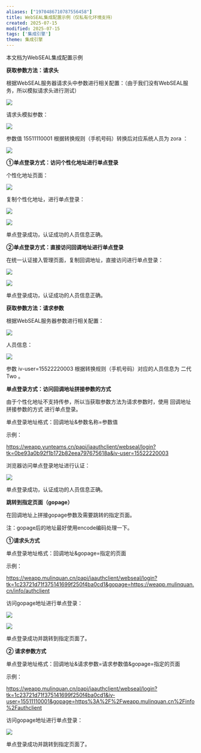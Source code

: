 ```yaml
---
aliases: ["1970486710787556458"]
title: WebSEAL集成配置示例（仅私有化环境支持）
created: 2025-07-15
modified: 2025-07-15
tags: ['集成引擎']
theme: 集成引擎
---
```


本文档为WebSEAL集成配置示例

**获取参数方法：请求头**

根据WebSEAL服务器请求头中参数进行相关配置：（由于我们没有WebSEAL服务，所以模拟请求头进行测试）

![](3f5bb1a5b58509053bf6ec22016da613.jpg)

请求头模拟参数：

![](a07e8d00462d78033468be506681a700.jpg)

参数值 15511110001 根据转换规则（手机号码）转换后对应系统人员为 zora ：

![](33a37c072863f1f072a2a3ac6b874da4.jpg)

**①单点登录方式：访问个性化地址进行单点登录**

个性化地址页面：

![](ede3cddacd4c76484cf394363282804f.jpg)

复制个性化地址，进行单点登录：

![](d363408ef7fa52e59fa327fa8f439449.jpg)

![](2e445e6324b65beccb8384b90e923aa9.jpg)

单点登录成功，认证成功的人员信息正确。

**②单点登录方式：直接访问回调地址进行单点登录**

在统一认证接入管理页面，复制回调地址，直接访问进行单点登录：

![](761973767fd348e3780eda7d16225f9f.jpg)

![](5a668697f57bfb16f754782043b1cd9a.jpg)

单点登录成功，认证成功的人员信息正确。

**获取参数方法：请求参数**

根据WebSEAL服务器参数进行相关配置：

![](93c157f847d5564676292464b4aebc03.jpg)

人员信息：

![](bb8803cb2d3e20541f0a6aff036fa7dc.jpg)

参数 iv-user=15522220003 根据转换规则（手机号码）对应的人员信息为 二代Two 。

**单点登录方式：访问回调地址拼接参数的方式**

由于个性化地址不支持传参，所以当获取参数方法为请求参数时，使用 回调地址拼接参数的方式 进行单点登录。

单点登录地址格式：回调地址&参数名称=参数值

示例：

https://weapp.yunteams.cn/papi/iaauthclient/webseal/login?tk=0be93a0b92f1b172b82eea797675618a&iv-user=15522220003

浏览器访问单点登录地址进行认证：

![](f4fbf4018b2b9629b2a74b299fb3f804.jpg)

单点登录成功，认证成功的人员信息正确。

**跳转到指定页面（gopage）**

在回调地址上拼接gopage参数及需要跳转的指定页面。

注：gopage后的地址最好使用encode编码处理一下。

**①请求头方式**

单点登录地址格式：回调地址&gopage=指定的页面

示例：

https://weapp.mulinquan.cn/papi/iaauthclient/webseal/login?tk=1c23721d71f375141699f250f4ba0cd1&gopage=https://weapp.mulinquan.cn/info/authclient

访问gopage地址进行单点登录：

![](5bc375399358c178b2fca67921603982.jpg)

![](8e39e7a0ccf6972f1260f18f2e007c1c.jpg)

单点登录成功并跳转到指定页面了。

**② 请求参数方式**

单点登录地址格式：回调地址&请求参数=请求参数值&gopage=指定的页面

示例：

https://weapp.mulinquan.cn/papi/iaauthclient/webseal/login?tk=1c23721d71f375141699f250f4ba0cd1&iv-user=15511110001&gopage=https%3A%2F%2Fweapp.mulinquan.cn%2Finfo%2Fauthclient

访问gopage地址进行单点登录：

![](c3d24b9be16a0ceb627ee4c6c1320a9d.jpg)

单点登录成功并跳转到指定页面了。